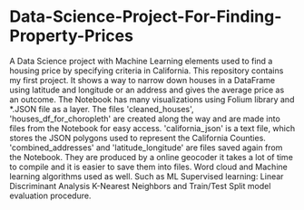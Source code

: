 # Data-Science-Project-For-Finding-Property-Prices
A Data Science project with Machine Learning elements used to find a housing price by specifying criteria in California.
This repository contains my first project. It shows a way to narrow down houses in a DataFrame using latitude 
and longitude or an address and gives the average price as an outcome. The Notebook has many visualizations using Folium 
library and *.JSON file as a layer. The files 'cleaned_houses', 'houses_df_for_choropleth' are created along the way 
and are made into files from the Notebook for easy access. 'california_json' is a text file, which stores the JSON polygons
used to represent the California Counties. 'combined_addresses' and 'latitude_longitude' are files saved again from
the Notebook. They are produced by a online geocoder it takes a lot of time to compile and it is easier to save them into files. Word cloud and Machine learning algorithms used as well. Such as ML Supervised learning: Linear Discriminant Analysis 
K-Nearest Neighbors and Train/Test Split model evaluation procedure.
